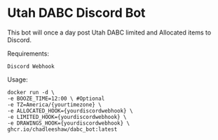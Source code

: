 # Utah DABC Discord Bot

This bot will once a day post Utah DABC limited and Allocated items to Discord.

Requirements:
```
Discord Webhook
```

Usage:
```
docker run -d \
-e BOOZE_TIME=12:00 \ #Optional
-e TZ=America/{yourtimezone} \
-e ALLOCATED_HOOK={yourdiscordwebhook} \
-e LIMITED_HOOK={yourdiscordwebhook} \
-e DRAWINGS_HOOK={yourdiscordwebhook} \
ghcr.io/chadleeshaw/dabc_bot:latest
```
